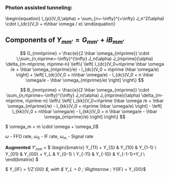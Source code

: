 ### Photon assisted tunneling:

\begin{equation}
I_{p}(V_0,\alpha) = \sum_{n=-\infty}^{+\infty} J_n^2(\alpha) \cdot I_{dc}(V_0 + n\hbar \omega / e)
\end{equation}

## Components of $Y_{mm\prime} = G_{mm\prime} + i B_{mm\prime}$

$$ G_{mm\prime} = \frac{e}{2 \hbar \omega_{m\prime}} \cdot
\;\sum_{n,n\prime=-\infty}^{\infty} J_n(\alpha) J_{n\prime}(\alpha) \delta_{m-m\prime, n\prime-n}
\left\{ \left[ I_{dc}(V_0+n\prime \hbar \omega /e + \hbar \omega_{m\prime}/e) - 
I_{dc}(V_0 + n\prime \hbar \omega/e) \right] + 
\left[ I_{dc}(V_0 + n\hbar \omega/e) - 
I_{dc}(V_0 + n \hbar \omega/e - \hbar \omega_{m\prime}/e) \right]  \right\}  $$

$$ B_{mm\prime} = \frac{e}{2 \hbar \omega_{m\prime}} \cdot
\sum_{n,n\prime=-\infty}^{\infty} J_n(\alpha) J_{n\prime}(\alpha) \delta_{m-m\prime, n\prime-n}
\left\{ \left[ I_{kk}(V_0+n\prime \hbar \omega /e + \hbar \omega_{m\prime}/e) - 
I_{kk}(V_0 + n\prime \hbar \omega/e) \right] - 
\left[ I_{kk}(V_0 + n\hbar \omega/e) - 
I_{kk}(V_0 + n \hbar \omega/e - \hbar \omega_{m\prime}/e) \right]  \right\}  $$


$ \omega_m = m \cdot \omega + \omega_0$

$\omega$ - FFO rate, $\omega_0$ - IF rate, $\omega_m$ - Signal rate


__Augmented__ $Y'_{mm}$ = 
$
\begin{bmatrix}
    Y_{11} + Y_{S} & Y_{10} & Y_{1-1}  \\
    Y_{01} & Y_{00} + Y_L & Y_{0-1}   \\
    Y_{-11} & Y_{-10} & Y_{-1-1}+Y_I  \\
\end{bmatrix}
$

$ Y_{IF} = 1/Z'_{00} $, with $ Y_L = 0 \; \Rightarrow \; Y_{IF} = Y_{00}$


